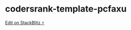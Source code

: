 # codersrank-template-pcfaxu

[Edit on StackBlitz ⚡️](https://stackblitz.com/edit/codersrank-template-pcfaxu)